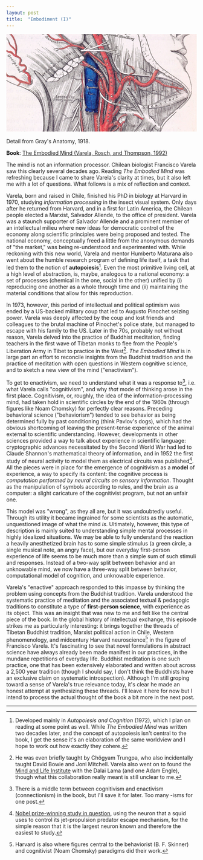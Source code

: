 ```yaml
---
layout: post
title:  "Embodiment (I)"
---
```


![Arteries](/assets/images/gray_arteries.jpg)
<figcaption>Detail from Gray's Anatomy, 1918. </figcaption>

**Book**: [The Embodied Mind (Varela, Rosch, and Thompson, 1992)](https://mitpress.mit.edu/9780262720212/the-embodied-mind/)

The mind is not an information processor. Chilean biologist Francisco Varela saw this clearly several decades ago. Reading *The Embodied Mind* was refreshing because I came to share Varela's clarity at times, but it also left me with a lot of questions. What follows is a mix of reflection and context.

Varela, born and raised in Chile, finished his PhD in biology at Harvard in 1970, studying *information processing* in the insect visual system. Only days after he returned from Harvard, and in a first for Latin America, the Chilean people elected a Marxist, Salvador Allende, to the office of president. Varela was a staunch supporter of Salvador Allende and a prominent member of an intellectual milieu where new ideas for democratic control of the economy along scientific principles were being proposed and tested. The national economy, conceptually freed a little from the anonymous demands of "the market," was being re-understood and experimented with. While reckoning with this new world, Varela and mentor Humberto Maturana also went about the humble research program of defining life itself, a task that led them to the notion of **autopoiesis**[^1]. Even the most primitive living cell, at a high level of abstraction, is, maybe, analogous to a national economy: a set of processes (chemical in the one, social in the other) unified by (i) reproducing one another as a whole through time and (ii) maintaining the material conditions that allow for this reproduction.

In 1973, however, this period of intellectual and political optimism was ended by a US-backed military coup that led to Augusto Pinochet seizing power. Varela was deeply affected by the coup and lost friends and colleagues to the brutal machine of Pinochet's police state, but managed to escape with his family to the US. Later in the 70s, probably not without reason, Varela delved into the practice of Buddhist meditation, finding teachers in the first wave of Tibetan monks to flee from the People's Liberation Army in Tibet to practice in the West[^2]. *The Embodied Mind* is in large part an effort to reconcile insights from the Buddhist tradition and the practice of meditation with open questions in Western cognitive science, and to sketch a new view of the mind ("enactivism").

To get to enactivism, we need to understand what it was a response to[^3], i.e. what Varela calls "cognitivism", and why *that* mode of thinking arose in the first place. Cognitivism, or, roughly, the idea of the information-processing mind, had taken hold in scientific circles by the end of the 1960s (through figures like Noam Chomsky) for perfectly clear reasons. Preceding behavioral science ("behaviorism") tended to see behavior as being determined fully by past conditioning (think Pavlov's dogs), which had the obvious shortcoming of leaving the present-tense experience of the animal external to scientific understanding. However, developments in other sciences provided a way to talk about experience in scientific language: cryptographic advances necessitated by the Second World War had led to Claude Shannon's mathematical theory of information, and in 1952 the first study of neural activity to model them as electrical circuits was published[^4]. All the pieces were in place for the emergence of cognitivism as a **model** of experience, a way to specify its content: the cognitive process is *computation performed by neural circuits on sensory information*. Thought as the manipulation of symbols according to rules, and the brain as a computer: a slight caricature of the cognitivist program, but not an unfair one.

This model was "wrong", as they all are, but it was undoubtedly useful. Through its utility it became ingrained for some scientists as the automatic, unquestioned image of what the mind *is*. Ultimately, however, this type of description is mainly suited to understanding simple mental processes in highly idealized situations. We may be able to fully understand the reaction a heavily anesthetized brain has to some simple stimulus (a green circle, a single musical note, an angry face), but our everyday first-person experience of life seems to be much more than a simple sum of such stimuli and responses. Instead of a two-way split between behavior and an unknowable mind, we now have a three-way split between behavior, computational model of cognition, and unknowable experience.

Varela's "enactive" approach responded to this impasse by thinking the problem using concepts from the Buddhist tradition. Varela understood the systematic practice of meditation and the associated textual & pedagogic traditions to constitute a type of **first-person science**, with experience as its object. This was an insight that was new to me and felt like the central piece of the book. In the global history of intellectual exchange, this episode strikes me as particularly interesting: it brings together the threads of Tibetan Buddhist tradition, Marxist political action in Chile, Western phenomenology, and midcentury Harvard neuroscience[^5] in the figure of Francisco Varela. It's fascinating to see that novel formulations in abstract science have always already been made manifest in our practices, in the mundane repetitions of everyday life. Buddhist meditation is one such practice, one that has been extensively elaborated and written about across a 2,500 year tradition (though I should say, I don't think the Buddhists have an exclusive claim on systematic introspection). Although I'm still groping toward a sense of Varela's true relevance today, it's clear he made an honest attempt at synthesizing these threads. I'll leave it here for now but I intend to process the actual thought of the book a bit more in the next post.

***

[^1]: Developed mainly in *Autopoiesis and Cognition* (1972), which I plan on reading at some point as well. While *The Embodied Mind* was written two decades later, and the concept of autopoiesis isn't central to the book, I get the sense it's an elaboration of the same worldview and I hope to work out how exactly they cohere.

[^2]: He was even briefly taught by Chögyam Trungpa, who also incidentally taught David Bowie and Joni Mitchell. Varela also went on to found the [Mind and Life Institute](https://www.mindandlife.org/about/#history) with the Dalai Lama (and one Adam Engle), though what this collaboration really meant is still unclear to me.

[^3]: There is a middle term between cognitivism and enactivism (connectionism) in the book, but I'll save it for later. Too many -isms for one post.

[^4]:  [Nobel prize-winning study in question](doi:10.1113/jphysiol.1952.sp004764), using the neuron that a squid uses to control its jet-propulsion predator escape mechanism, for the simple reason that it is the largest neuron known and therefore the easiest to study.

[^5]: Harvard is also where figures central to the behaviorist (B. F. Skinner) and cognitivist (Noam Chomsky) paradigms did their work.
